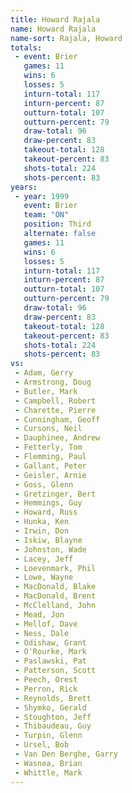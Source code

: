 ```yaml
---
title: Howard Rajala
name: Howard Rajala
name-sort: Rajala, Howard
totals:
 - event: Brier
   games: 11
   wins: 6
   losses: 5
   inturn-total: 117
   inturn-percent: 87
   outturn-total: 107
   outturn-percent: 79
   draw-total: 96
   draw-percent: 83
   takeout-total: 128
   takeout-percent: 83
   shots-total: 224
   shots-percent: 83
years:
 - year: 1999
   event: Brier
   team: "ON"
   position: Third
   alternate: false
   games: 11
   wins: 6
   losses: 5
   inturn-total: 117
   inturn-percent: 87
   outturn-total: 107
   outturn-percent: 79
   draw-total: 96
   draw-percent: 83
   takeout-total: 128
   takeout-percent: 83
   shots-total: 224
   shots-percent: 83
vs:
 - Adam, Gerry
 - Armstrong, Doug
 - Butler, Mark
 - Campbell, Robert
 - Charette, Pierre
 - Cunningham, Geoff
 - Cursons, Neil
 - Dauphinee, Andrew
 - Fetterly, Tom
 - Flemming, Paul
 - Gallant, Peter
 - Geisler, Arnie
 - Goss, Glenn
 - Gretzinger, Bert
 - Hemmings, Guy
 - Howard, Russ
 - Hunka, Ken
 - Irwin, Don
 - Iskiw, Blayne
 - Johnston, Wade
 - Lacey, Jeff
 - Loevenmark, Phil
 - Lowe, Wayne
 - MacDonald, Blake
 - MacDonald, Brent
 - McClelland, John
 - Mead, Jon
 - Mellof, Dave
 - Ness, Dale
 - Odishaw, Grant
 - O'Rourke, Mark
 - Paslawski, Pat
 - Patterson, Scott
 - Peech, Orest
 - Perron, Rick
 - Reynolds, Brett
 - Shymko, Gerald
 - Stoughton, Jeff
 - Thibaudeau, Guy
 - Turpin, Glenn
 - Ursel, Bob
 - Van Den Berghe, Garry
 - Wasnea, Brian
 - Whittle, Mark
---
```

